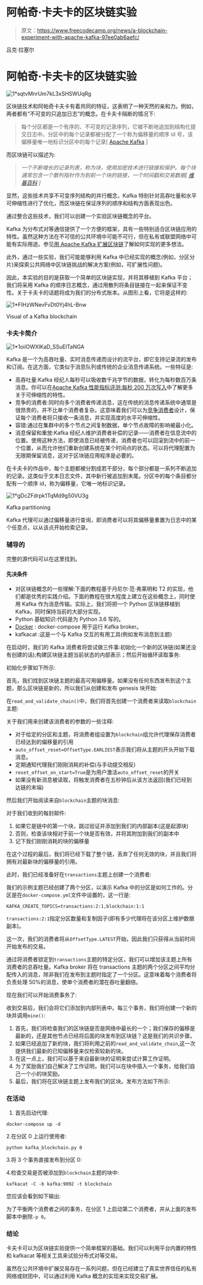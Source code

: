 # 阿帕奇·卡夫卡的区块链实验

> 原文：<https://www.freecodecamp.org/news/a-blockchain-experiment-with-apache-kafka-97ee0ab6aefc/>

吕克·拉塞尔

# 阿帕奇·卡夫卡的区块链实验

![1*sqtvMnrUm7kL3xSHSWUqRg](img/6859593272df48b9a418763317bfefc3.png)

区块链技术和阿帕奇卡夫卡有着共同的特征，这表明了一种天然的亲和力。例如，两者都有“不可变的只追加日志”的概念。在卡夫卡隔断的情况下:

> 每个分区都是一个有序的、不可变的记录序列，它被不断地追加到结构化提交日志中。分区中的每个记录都被分配了一个称为偏移量的顺序 id 号，该偏移量唯一地标识分区中的每个记录[ [Apache Kafka](https://kafka.apache.org/intro) ]

而区块链可以描述为:

> *一个不断增长的记录列表，称为块，使用加密技术进行链接和保护。每个块通常包含一个散列指针作为到前一个块的链接，一个时间戳和交易数据[ [维基百科](https://en.wikipedia.org/wiki/Blockchain) ]*

显然，这些技术共享不可变序列结构的并行概念，Kafka 特别针对高吞吐量和水平可伸缩性进行了优化，而区块链在保证序列的顺序和结构方面表现出色。

通过整合这些技术，我们可以创建一个实验区块链概念的平台。

Kafka 为分布式对等通信提供了一个方便的框架，具有一些特别适合区块链应用的特性。虽然这种方法在不可信的公共环境中可能不可行，但在私有或联盟网络中可能有实际用途。参见[用 Apache Kafka 扩展区块链](https://blog.gridplus.io/scaling-blockchains-with-apache-kafka-814c85781c6)了解如何实现的更多想法。

此外，通过一些实验，我们可能能够利用 Kafka 中已经实现的概念(例如，分区分片)来探索公共网络中区块链挑战的解决方案(例如，可扩展性问题)。

因此，本实验的目的是获取一个简单的区块链实现，并将其移植到 Kafka 平台；我们将采用 Kafka 的顺序日志概念，通过用散列将条目链接在一起来保证不变性。关于卡夫卡的话题将成为我们的分布式账本。从图形上看，它将是这样的:

![1*FIHzWNevFvDt0Yj4hL-Bnw](img/7f70be44b3e2b05da65e8705bd44468d.png)

Visual of a Kafka blockchain

### 卡夫卡简介

![1*1oiiOWXlKaD_SSuElTaNGA](img/c5af9f11c38ab563b4127231e2299831.png)

Kafka 是一个为高吞吐量、实时消息传递而设计的流平台，即它支持记录流的发布和订阅。在这方面，它类似于消息队列或传统的企业消息传递系统。一些特征是:

*   高吞吐量:Kafka 经纪人每秒可以吸收数千兆字节的数据，转化为每秒数百万条消息。你可以在[Apache Kafka 性能指标评测:每秒 200 万次写入](https://engineering.linkedin.com/kafka/benchmarking-apache-kafka-2-million-writes-second-three-cheap-machines)中了解更多关于可伸缩性的特性。
*   竞争的消费者:同时向多个消费者传递消息，这在传统的消息传递系统中通常是很昂贵的，并不比单个消费者复杂。这意味着我们可以为[竞争消费者](http://www.enterpriseintegrationpatterns.com/patterns/messaging/CompetingConsumers.html)设计，保证每个消费者将只接收一条消息，并实现高度的水平可伸缩性。
*   容错:通过在集群中的多个节点之间复制数据，单个节点故障的影响被最小化。
*   消息保留和重放:Kafka 经纪人维护消费者补偿的记录——消费者在信息流中的位置。使用这种方法，即使消息已经被传递，消费者也可以回滚到流中的前一个位置，从而允许他们重新创建系统在某个时间点的状态。可以将代理配置为无限期保留消息，这对于区块链应用程序是必要的。

在卡夫卡的作品中，每个主题都被分割成若干部分，每个部分都是一系列不断追加的记录。这类似于文本日志文件，其中新行被追加到末尾。分区中的每个条目都分配有一个顺序 id，称为偏移量，它唯一地标识记录。

![1*gDcZFdrpk1TqMd9g50VU3g](img/5bd5376e7961814a917ed767070bbb16.png)

Kafka partitioning

Kafka 代理可以通过偏移量进行查询，即消费者可以将其偏移量重置为日志中的某个任意点，以从该点开始检索记录。

### 辅导的

完整的源代码可以在这里找到。

#### **先决条件**

*   对区块链概念的一些理解:下面的教程基于丹尼尔·范·弗莱明和 T2 的实现，他们都是优秀的实践介绍。下面的教程在很大程度上建立在这些概念上，同时使用 Kafka 作为消息传输。实际上，我们将把一个 Python 区块链移植到 Kafka，同时保持当前的大部分实现。
*   Python 基础知识:代码是为 Python 3.6 写的。
*   [Docker](https://www.docker.com) : docker-compose 用于运行 Kafka broker。
*   kafkacat :这是一个与 Kafka 交互的有用工具(例如发布消息到主题)

在启动时，我们的 Kafka 消费者将尝试做三件事:初始化一个新的区块链(如果还没有创建的话);构建区块链主题当前状态的内部表示；然后开始循环读取事务:

初始化步骤如下所示:

首先，我们找到区块链主题的最高可用偏移量。如果没有任何东西发布到这个主题，那么区块链是新的，所以我们从创建和发布 genesis 块开始:

在`read_and_validate_chain()`中，我们将首先创建一个消费者来读取`blockchain`主题:

关于我们用来创建该消费者的参数的一些注释:

*   对于给定的分区和主题，将消费者组设置为`blockchain`组允许代理保存消费者已经达到的偏移量的引用
*   `auto_offset_reset=OffsetType.EARLIEST`表示我们将从主题的开头开始下载消息。
*   定期通知代理我们刚刚消耗的补偿(与手动提交相反)
*   `reset_offset_on_start=True`是为用户激活`auto_offset_reset`的开关
*   如果没有新消息被读取，将触发消费者在五秒钟后从该方法返回(我们已经到达链的末端)

然后我们开始阅读来自`blockchain`主题的块消息:

对于我们收到的每封邮件:

1.  如果它是链中的第一个块，跳过验证并添加到我们的内部副本(这是起源块)
2.  否则，检查该块相对于前一个块是否有效，并将其附加到我们的副本中
3.  记下我们刚刚消耗的块的偏移量

在这个过程的最后，我们将已经下载了整个链，丢弃了任何无效的块，并且我们将拥有对最新块的偏移量的引用。

此时，我们已经准备好在`transactions`主题上创建一个消费者:

我们的示例主题已经创建了两个分区，以演示 Kafka 中的分区是如何工作的。分区是在`docker-compose.yml`文件中设置的，这一行是:

`KAFKA_CREATE_TOPICS=transactions:2:1,blockchain:1:1`

`transactions:2:1`指定分区数量和复制因子(即有多少代理将在该分区上维护数据副本)。

这一次，我们的消费者将从`OffsetType.LATEST`开始，因此我们只获得从当前时间开始发布的交易。

通过将消费者锁定到`transactions`主题的特定分区，我们可以增加该主题上所有消费者的总吞吐量。Kafka broker 将在 transactions 主题的两个分区之间平均分配传入的消息，除非我们在发布到主题时指定了一个分区。这意味着每个消费者将负责处理 50%的消息，使单个消费者的潜在吞吐量翻倍。

现在我们可以开始消费事务了:

收到交易后，我们会将它们添加到内部列表中。每三个事务，我们将创建一个新的块并调用`mine()`:

1.  首先，我们将检查我们的区块链是否是网络中最长的一个；我们保存的偏移是最新的，还是其他节点已经将后面的块发布到区块链？这是我们的共识步骤。
2.  如果已经追加了新的块，我们将利用之前的`read_and_validate_chain`,这一次提供我们最新的已知偏移量来仅检索较新的块。
3.  在这一点上，我们可以基于来自最新块的证明来尝试计算工作证明。
4.  为了奖励我们自己解决了工作证明，我们可以在块中插入一个事务，给我们自己一个小的块奖励。
5.  最后，我们将在区块链主题上发布我们的区块。发布方法如下所示:

### 在活动

1.  首先启动代理:

`docker-compose up -d`

2.在分区 0 上运行使用者:

`python kafka_blockchain.py 0`

3.将 3 个事务直接发布到分区 0:

4.检查交易是否被添加到`blockchain`主题的块中:

`kafkacat -C -b kafka:9092 -t blockchain`

您应该会看到如下输出:

为了平衡两个消费者之间的事务，在分区 1 上启动第二个消费者，并从上面的发布脚本中删除`-p 0`。

### 结论

卡夫卡可以为区块链实验提供一个简单框架的基础。我们可以利用平台内置的特性和 kafkacat 等相关工具来试验分布式对等交易。

虽然在公共环境中扩展交易存在一系列问题，但在已经建立了真实世界信任的私有网络或财团中，可以通过利用 Kafka 概念的实现来实现交易扩展。